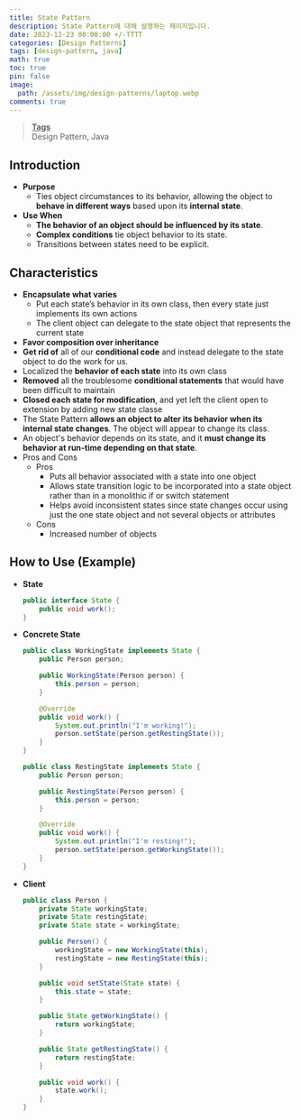 ```yaml
---
title: State Pattern
description: State Pattern에 대해 설명하는 페이지입니다.
date: 2023-12-23 00:00:00 +/-TTTT
categories: [Design Patterns]
tags: [design-pattern, java]
math: true
toc: true
pin: false
image:
  path: /assets/img/design-patterns/laptop.webp
comments: true
---
```


<blockquote class="prompt-info"><p><strong><u>Tags</u></strong> <br />
Design Pattern, Java</p></blockquote>

## Introduction

- **Purpose**
  - Ties object circumstances to its behavior, allowing the object to **behave in different ways** based upon its **internal state**.
- **Use When**
  - **The behavior of an object should be influenced by its state**.
  - **Complex conditions** tie object behavior to its state.
  - Transitions between states need to be explicit.

## Characteristics

- **Encapsulate what varies**
  - Put each state’s behavior in its own class, then every state just implements its own actions
  - The client object can delegate to the state object that represents the current state
- **Favor composition over inheritance**
- **Get rid of** all of our **conditional code** and instead delegate to the state object to do the work for us.
- Localized the **behavior of each state** into its own class
- **Removed** all the troublesome **conditional statements** that would have been difficult to maintain
- **Closed each state for modification**, and yet left the client open to extension by adding new state classe
- The State Pattern **allows an object to alter its behavior when its internal state changes**. The object will appear to change its class.
- An object's behavior depends on its state, and it **must change its behavior at run-time depending on that state**.
- Pros and Cons
  - Pros
    - Puts all behavior associated with a state into one object
    - Allows state transition logic to be incorporated into a state object rather than in a monolithic if or switch statement
    - Helps avoid inconsistent states since state changes occur using just the one state object and not several objects or attributes
  - Cons
    - Increased number of objects

## How to Use (Example)

- **State**
  ```java
  public interface State {
      public void work();
  }
  ```
- **Concrete State**

  ```java
  public class WorkingState implements State {
      public Person person;

      public WorkingState(Person person) {
          this.person = person;
      }

      @Override
      public void work() {
          System.out.println("I'm working!");
          person.setState(person.getRestingState());
      }
  }
  ```

  ```java
  public class RestingState implements State {
      public Person person;

      public RestingState(Person person) {
          this.person = person;
      }

      @Override
      public void work() {
          System.out.println("I'm resting!");
          person.setState(person.getWorkingState());
      }
  }
  ```

- **Client**

  ```java
  public class Person {
      private State workingState;
      private State restingState;
      private State state = workingState;

      public Person() {
          workingState = new WorkingState(this);
          restingState = new RestingState(this);
      }

      public void setState(State state) {
          this.state = state;
      }

      public State getWorkingState() {
          return workingState;
      }

      public State getRestingState() {
          return restingState;
      }

      public void work() {
          state.work();
      }
  }
  ```
